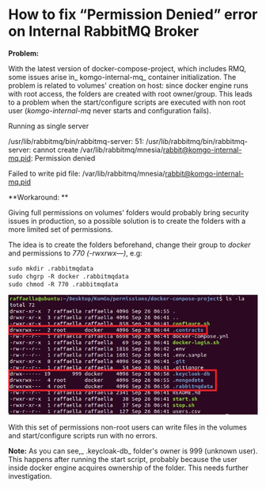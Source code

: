 

# How to fix “Permission Denied” error on Internal RabbitMQ Broker

**Problem:** 

With the latest version of docker-compose-project, which includes RMQ, some issues arise in_ komgo-internal-mq_ container initialization. The problem is related to volumes' creation on host: since docker engine runs with root access, the folders are created with root owner/group. This leads to a problem when the start/configure scripts are executed with non root user (_komgo-internal-mq_ never starts and configuration fails).

Running as single server

/usr/lib/rabbitmq/bin/rabbitmq-server: 51: /usr/lib/rabbitmq/bin/rabbitmq-server: cannot create 
/var/lib/rabbitmq/mnesia/rabbit@komgo-internal-mq.pid: Permission denied

Failed to write pid file: /var/lib/rabbitmq/mnesia/rabbit@komgo-internal-mq.pid

**Workaround: **

Giving full permissions on volumes' folders would probably bring security issues in production, so a possible solution is to create the folders with a more limited set of permissions. 

The idea is to create the folders beforehand, change their group to _docker_ and permissions to _770 (-rwxrwx—)_, e.g:

```
sudo mkdir .rabbitmqdata
sudo chgrp -R docker .rabbitmqdata
sudo chmod -R 770 .rabbitmqdata
```

![](/assets/technical_guide_22.png)

With this set of permissions non-root users can write files in the volumes and start/configure scripts run with no errors.

**Note:** As you can see,_ .keycloak-db_ folder's owner is 999 (unknown user). This happens after running the start script, probably because the user inside docker engine acquires ownership of the folder. This needs further investigation.